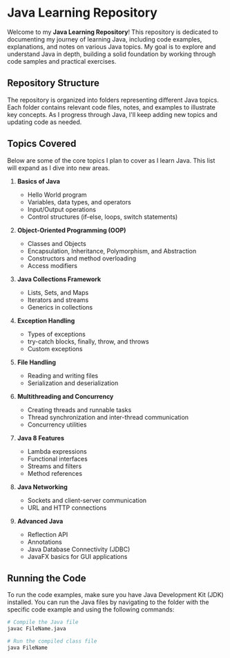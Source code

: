 # Java Learning Repository

Welcome to my **Java Learning Repository**! This repository is dedicated to documenting my journey of learning Java, including code examples, explanations, and notes on various Java topics. My goal is to explore and understand Java in depth, building a solid foundation by working through code samples and practical exercises.

## Repository Structure

The repository is organized into folders representing different Java topics. Each folder contains relevant code files, notes, and examples to illustrate key concepts. As I progress through Java, I'll keep adding new topics and updating code as needed.

## Topics Covered

Below are some of the core topics I plan to cover as I learn Java. This list will expand as I dive into new areas.

1. **Basics of Java**
   - Hello World program
   - Variables, data types, and operators
   - Input/Output operations
   - Control structures (if-else, loops, switch statements)

2. **Object-Oriented Programming (OOP)**
   - Classes and Objects
   - Encapsulation, Inheritance, Polymorphism, and Abstraction
   - Constructors and method overloading
   - Access modifiers

3. **Java Collections Framework**
   - Lists, Sets, and Maps
   - Iterators and streams
   - Generics in collections

4. **Exception Handling**
   - Types of exceptions
   - try-catch blocks, finally, throw, and throws
   - Custom exceptions

5. **File Handling**
   - Reading and writing files
   - Serialization and deserialization

6. **Multithreading and Concurrency**
   - Creating threads and runnable tasks
   - Thread synchronization and inter-thread communication
   - Concurrency utilities

7. **Java 8 Features**
   - Lambda expressions
   - Functional interfaces
   - Streams and filters
   - Method references

8. **Java Networking**
   - Sockets and client-server communication
   - URL and HTTP connections

9. **Advanced Java**
   - Reflection API
   - Annotations
   - Java Database Connectivity (JDBC)
   - JavaFX basics for GUI applications

## Running the Code

To run the code examples, make sure you have Java Development Kit (JDK) installed. You can run the Java files by navigating to the folder with the specific code example and using the following commands:

```bash
# Compile the Java file
javac FileName.java

# Run the compiled class file
java FileName
